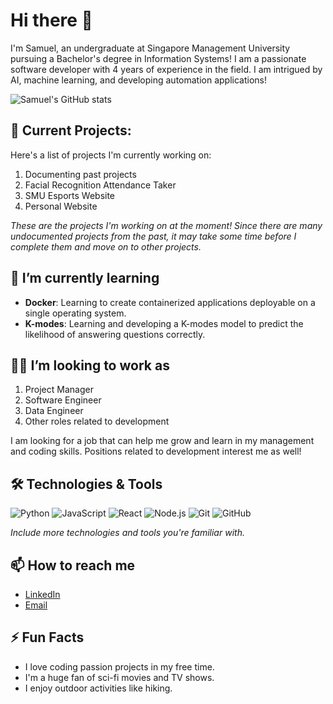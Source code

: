 # Hi there 👋

I'm Samuel, an undergraduate at Singapore Management University pursuing a Bachelor's degree in Information Systems! I am a passionate software developer with 4 years of experience in the field. I am intrigued by AI, machine learning, and developing automation applications!

![Samuel's GitHub stats](https://github-readme-stats.vercel.app/api?username=samchung95&show_icons=true&theme=radical)

## 🔭 Current Projects:

Here's a list of projects I'm currently working on:

1. Documenting past projects
2. Facial Recognition Attendance Taker
3. SMU Esports Website
4. Personal Website

_These are the projects I'm working on at the moment! Since there are many undocumented projects from the past, it may take some time before I complete them and move on to other projects._

## 🌱 I’m currently learning

- **Docker**: Learning to create containerized applications deployable on a single operating system.
- **K-modes**: Learning and developing a K-modes model to predict the likelihood of answering questions correctly.

## 👨‍💻 I’m looking to work as 

1. Project Manager
2. Software Engineer
3. Data Engineer
4. Other roles related to development

I am looking for a job that can help me grow and learn in my management and coding skills. Positions related to development interest me as well!

## 🛠️ Technologies & Tools

![Python](https://img.shields.io/badge/-Python-3776AB?style=flat-square&logo=Python&logoColor=white)
![JavaScript](https://img.shields.io/badge/-JavaScript-F7DF1E?style=flat-square&logo=JavaScript&logoColor=black)
![React](https://img.shields.io/badge/-React-61DAFB?style=flat-square&logo=React&logoColor=black)
![Node.js](https://img.shields.io/badge/-Node.js-339933?style=flat-square&logo=Node.js&logoColor=white)
![Git](https://img.shields.io/badge/-Git-F05032?style=flat-square&logo=Git&logoColor=white)
![GitHub](https://img.shields.io/badge/-GitHub-181717?style=flat-square&logo=GitHub)

_Include more technologies and tools you're familiar with._

## 📫 How to reach me

- [LinkedIn](https://www.linkedin.com/in/samuel-chung-339688154/)
- [Email](mailto:samuelchung95@gmail.com)

## ⚡ Fun Facts

- I love coding passion projects in my free time.
- I'm a huge fan of sci-fi movies and TV shows.
- I enjoy outdoor activities like hiking.

<!--
**samchung95/samchung95** is a ✨ _special_ ✨ repository because its `README.md` (this file) appears on your GitHub profile.

Here are some ideas to get you started:

- 🔭 I’m currently working on ...
- 🌱 I’m currently learning ...
- 👯 I’m looking to collaborate on ...
- 🤔 I’m looking for help with ...
- 💬 Ask me about ...
- 📫 How to reach me: ...
- 😄 Pronouns: ...
- ⚡ Fun fact: ...
-->

